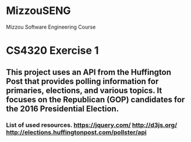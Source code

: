 # MizzouSENG
Mizzou Software Engineering Course

# CS4320 Exercise 1 

## This project uses an API from the Huffington Post that provides polling information for primaries, elections, and various topics. It focuses on the Republican (GOP) candidates for the 2016 Presidential Election.

### List of used resources. https://jquery.com/ http://d3js.org/ http://elections.huffingtonpost.com/pollster/api
